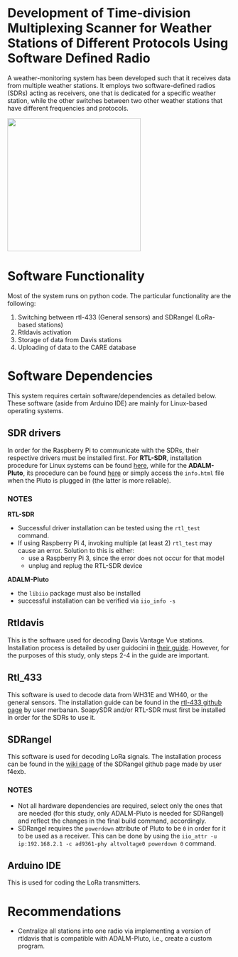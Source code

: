 # Development of Time-division Multiplexing Scanner for Weather Stations of Different Protocols Using Software Defined Radio
A weather-monitoring system has been developed such that it receives data from multiple weather stations. It employs two software-defined radios (SDRs) acting as receivers, one that is dedicated for a specific weather station, while the other switches between two other weather stations that have different frequencies and protocols.

<img src="https://github.com/user-attachments/assets/933e7a29-1867-42ee-9f0f-0489bac95514" height="300">

# Software Functionality
Most of the system runs on python code. The particular functionality are the following:
1. Switching between rtl-433 (General sensors) and SDRangel (LoRa-based stations)
2. Rtldavis activation
3. Storage of data from Davis stations
4. Uploading of data to the CARE database

# Software Dependencies
This system requires certain software/dependencies as detailed below. These software (aside from Arduino IDE) are mainly for Linux-based operating systems.

## SDR drivers
In order for the Raspberry Pi to communicate with the SDRs, their respective drivers must be installed first. For **RTL-SDR**, installation procedure for Linux systems can be found [here](https://www.rtl-sdr.com/v4/), while for the **ADALM-Pluto**, its procedure can be found [here](https://wiki.analog.com/university/tools/pluto/drivers/linux) or simply access the `info.html` file when the Pluto is plugged in (the latter is more reliable).

### NOTES

**RTL-SDR**
- Successful driver installation can be tested using the `rtl_test` command.
- If using Raspberry Pi 4, invoking multiple (at least 2) `rtl_test` may cause an error. Solution to this is either:
  -   use a Raspberry Pi 3, since the error does not occur for that model
  -   unplug and replug the RTL-SDR device

**ADALM-Pluto**
- the `libiio` package must also be installed
- successful installation can be verified via `iio_info -s`
## Rtldavis
This is the software used for decoding Davis Vantage Vue stations. Installation process is detailed by user guidocini in [their guide](https://www.instructables.com/Davis-Van-ISS-Weather-Station-With-Raspbe/). However, for the purposes of this study, only steps 2-4 in the guide are important.
## Rtl_433
This software is used to decode data from WH31E and WH40, or the general sensors. The installation guide can be found in the [rtl-433 github page](https://github.com/merbanan/rtl_433/blob/master/docs/BUILDING.md) by user merbanan. SoapySDR and/or RTL-SDR must first be installed in order for the SDRs to use it.
## SDRangel
This software is used for decoding LoRa signals. The installation process can be found in the [wiki page](https://github.com/f4exb/sdrangel/wiki/Compile-from-source-in-Linux) of the SDRangel github page made by user f4exb.

### NOTES
- Not all hardware dependencies are required, select only the ones that are needed (for this study, only ADALM-Pluto is needed for SDRangel) and reflect the changes in the final build command, accordingly.
- SDRangel requires the `powerdown` attribute of Pluto to be `0` in order for it to be used as a receiver. This can be done by using the `iio_attr -u ip:192.168.2.1 -c ad9361-phy altvoltage0 powerdown 0` command.
## Arduino IDE
This is used for coding the LoRa transmitters.

# Recommendations
- Centralize all stations into one radio via implementing a version of rtldavis that is compatible with ADALM-Pluto, i.e., create a custom program.
